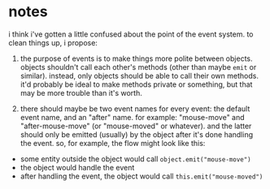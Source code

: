 # notes

i think i've gotten a little confused about the point of the event system. to clean things up, i propose:

1. the purpose of events is to make things more polite between objects. objects shouldn't call each other's methods (other than maybe `emit` or similar). instead, only objects should be able to call their own methods. it'd probably be ideal to make methods private or something, but that may be more trouble than it's worth.

2. there should maybe be two event names for every event: the default event name, and an "after" name. for example: "mouse-move" and "after-mouse-move" (or "mouse-moved" or whatever). and the latter should only be emitted (usually) by the object after it's done handling the event. so, for example, the flow might look like this:

- some entity outside the object would call `object.emit("mouse-move")`
- the object would handle the event
- after handling the event, the object would call `this.emit("mouse-moved")`
